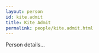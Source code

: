 ```yaml
---
layout: person
id: kite.admit
title: Kite Admit
permalink: people/kite.admit.html
---
```


Person details...